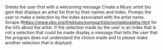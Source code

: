 Greets the user first with a welcoming message
Create a Music artist bio gem that displays an artist list first by their names and Index.
Promps the user to make a selection by the index associated with the artist name.
Scrape #https://www.pbs.org/theblues/songsartists/songsbioalpha.html for the info about the artist.
If the selection made by the user is an index that is not a selection that could be made display a message that tells the user that the program does not understand the choice made and to please make another selection that is displyed.